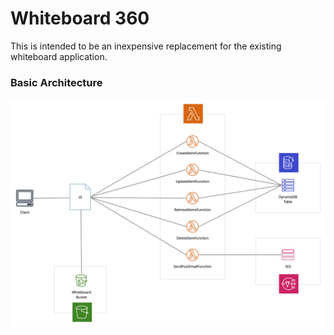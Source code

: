 # Whiteboard 360

This is intended to be an inexpensive replacement for the existing whiteboard application.

### Basic Architecture

![Whiteboard 360](/public/Whiteboard_360.png)
